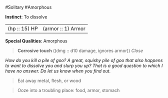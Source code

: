 #Solitary #Amorphous

**Instinct**: To dissolve

|       |         |
| ----- | ------- |
| (hp :: 15) HP | (armor :: 1) Armor |

**Special Qualities**: Amorphous

> **Corrosive touch** ((dmg :: d10 damage, ignores armor))
> *Close*

*How do you kill a pile of goo? A great, squishy pile of goo that also happens to want to dissolve you and slurp you up? That is a good question to which I have no answer. Do let us know when you find out.*

>Eat away metal, flesh, or wood

>Ooze into a troubling place: food, armor, stomach